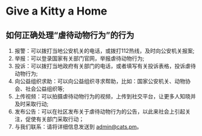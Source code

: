 #  Give a Kitty a Home

## 如何正确处理“虐待动物行为”的行为

1. 报警：可以拨打当地公安机关的电话，或拨打112热线，及时向公安机关报案;
2. 举报：可以登录国家有关部门官网，举报虐待动物行为;
3. 投诉：可以拨打当地政府有关部门的电话，或者填写有关投诉表格，投诉虐待动物行为;
4. 向公益组织求助：可以向公益组织寻求帮助，比如：国家公安机关、动物协会、社会公益组织等;
5. 上传视频：可以拍摄虐待动物行为的视频，上传到社交平台，让更多人知晓并及时采取行动;
6. 发布公告：可以在社区发布关于虐待动物行为的公告，以此来社会上引起关注，促使有关部门采取行动；
7. 与我们联系：请将详细信息发送到 admin@cats.pm。
